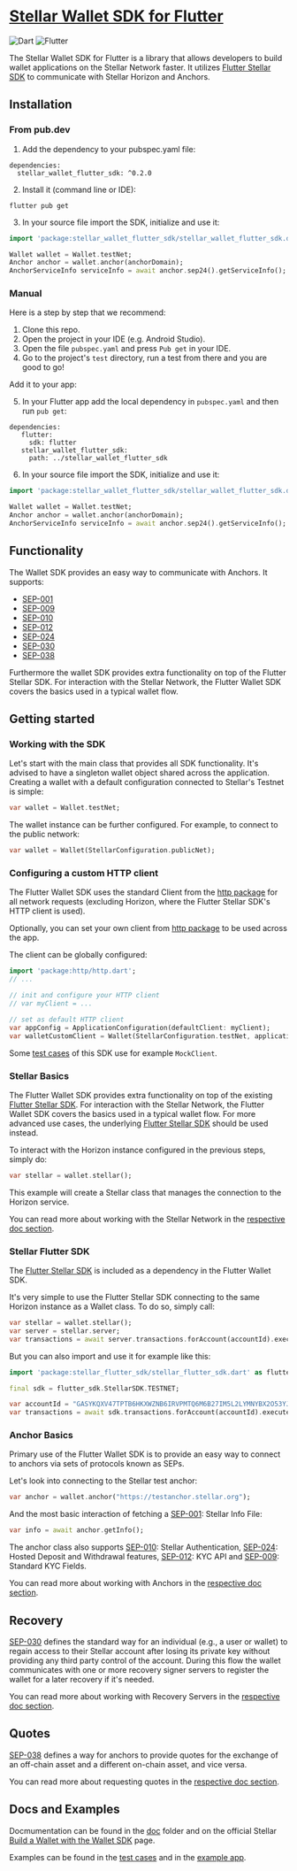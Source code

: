 # [Stellar Wallet SDK for Flutter](https://github.com/Soneso/stellar_wallet_flutter_sdk)

![Dart](https://img.shields.io/badge/Dart-green.svg)
![Flutter](https://img.shields.io/badge/Flutter-blue.svg)


The Stellar Wallet SDK for Flutter is a library that allows developers to build wallet applications on the Stellar Network faster. It
utilizes [Flutter Stellar SDK](https://github.com/Soneso/stellar_flutter_sdk) to communicate with Stellar Horizon and Anchors.

## Installation

### From pub.dev
1. Add the dependency to your pubspec.yaml file:
```
dependencies:
  stellar_wallet_flutter_sdk: ^0.2.0
```
2. Install it (command line or IDE):
```
flutter pub get
```
3. In your source file import the SDK, initialize and use it:
```dart
import 'package:stellar_wallet_flutter_sdk/stellar_wallet_flutter_sdk.dart';

Wallet wallet = Wallet.testNet;
Anchor anchor = wallet.anchor(anchorDomain);
AnchorServiceInfo serviceInfo = await anchor.sep24().getServiceInfo();
```

### Manual

Here is a step by step that we recommend:

1. Clone this repo.
2. Open the project in your IDE (e.g. Android Studio).
3. Open the file `pubspec.yaml` and press `Pub get` in your IDE.
4. Go to the project's `test` directory, run a test from there and you are good to go!

Add it to your app:

5. In your Flutter app add the local dependency in `pubspec.yaml` and then run `pub get`:
```code
dependencies:
   flutter:
     sdk: flutter
   stellar_wallet_flutter_sdk:
     path: ../stellar_wallet_flutter_sdk
```
6. In your source file import the SDK, initialize and use it:
```dart
import 'package:stellar_wallet_flutter_sdk/stellar_wallet_flutter_sdk.dart';

Wallet wallet = Wallet.testNet;
Anchor anchor = wallet.anchor(anchorDomain);
AnchorServiceInfo serviceInfo = await anchor.sep24().getServiceInfo();
```
## Functionality

The Wallet SDK provides an easy way to communicate with Anchors. It supports:

- [SEP-001](https://github.com/stellar/stellar-protocol/blob/master/ecosystem/sep-0001.md)
- [SEP-009](https://github.com/stellar/stellar-protocol/blob/master/ecosystem/sep-0009.md)
- [SEP-010](https://github.com/stellar/stellar-protocol/blob/master/ecosystem/sep-0010.md)
- [SEP-012](https://github.com/stellar/stellar-protocol/blob/master/ecosystem/sep-0012.md)
- [SEP-024](https://github.com/stellar/stellar-protocol/blob/master/ecosystem/sep-0024.md)
- [SEP-030](https://github.com/stellar/stellar-protocol/blob/master/ecosystem/sep-0030.md)
- [SEP-038](https://github.com/stellar/stellar-protocol/blob/master/ecosystem/sep-0038.md)


Furthermore the wallet SDK provides extra functionality on top of the Flutter Stellar SDK. For interaction with the Stellar Network, the Flutter Wallet SDK covers the basics used in a typical wallet flow.

## Getting started

### Working with the SDK

Let's start with the main class that provides all SDK functionality. It's advised to have a singleton wallet object shared across the application. Creating a wallet with a default configuration connected to Stellar's Testnet is simple:

```dart
var wallet = Wallet.testNet;
```

The wallet instance can be further configured. For example, to connect to the public network:

```dart
var wallet = Wallet(StellarConfiguration.publicNet);
```

### Configuring a custom HTTP client

The Flutter Wallet SDK uses the standard Client from the [http package](https://pub.dev/packages/http) for all network requests (excluding Horizon, where the Flutter Stellar SDK's HTTP client is used). 

Optionally, you can set your own client from [http package](https://pub.dev/packages/http) to be used across the app.

The client can be globally configured:

```dart
import 'package:http/http.dart';
// ...

// init and configure your HTTP client
// var myClient = ...

// set as default HTTP client
var appConfig = ApplicationConfiguration(defaultClient: myClient);
var walletCustomClient = Wallet(StellarConfiguration.testNet, applicationConfiguration: appConfig);
```

Some [test cases](https://github.com/Soneso/stellar_wallet_flutter_sdk/tree/main/test) of this SDK use for example `MockClient`.

### Stellar Basics

The Flutter Wallet SDK provides extra functionality on top of the existing [Flutter Stellar SDK](https://github.com/Soneso/stellar_flutter_sdk). For interaction with the Stellar Network, the Flutter Wallet SDK covers the basics used in a typical wallet flow. For more advanced use cases, the underlying [Flutter Stellar SDK](https://github.com/Soneso/stellar_flutter_sdk) should be used instead.

To interact with the Horizon instance configured in the previous steps, simply do:

```dart
var stellar = wallet.stellar();
```
This example will create a Stellar class that manages the connection to the Horizon service.

You can read more about working with the Stellar Network in the [respective doc section](https://github.com/Soneso/stellar_wallet_flutter_sdk/blob/main/doc/stellar.md).

### Stellar Flutter SDK

The [Flutter Stellar SDK](https://github.com/Soneso/stellar_flutter_sdk) is included as a dependency in
the Flutter Wallet SDK. 

It's very simple to use the Flutter Stellar SDK connecting to the same Horizon instance as a Wallet class. To do so, simply call:

```dart
var stellar = wallet.stellar();
var server = stellar.server;
var transactions = await server.transactions.forAccount(accountId).execute();
```

But you can also import and use it for example like this:

```dart
import 'package:stellar_flutter_sdk/stellar_flutter_sdk.dart' as flutter_sdk;

final sdk = flutter_sdk.StellarSDK.TESTNET;

var accountId = "GASYKQXV47TPTB6HKXWZNB6IRVPMTQ6M6B27IM5L2LYMNYBX2O53YJAL";
var transactions = await sdk.transactions.forAccount(accountId).execute();
```

### Anchor Basics

Primary use of the Flutter Wallet SDK is to provide an easy way to connect to anchors via sets of protocols known as SEPs. 

Let's look into connecting to the Stellar test anchor:

```dart
var anchor = wallet.anchor("https://testanchor.stellar.org");
```

And the most basic interaction of fetching a [SEP-001](https://github.com/stellar/stellar-protocol/blob/master/ecosystem/sep-0001.md): Stellar Info File:

```dart
var info = await anchor.getInfo();
```

The anchor class also supports [SEP-010](https://github.com/stellar/stellar-protocol/blob/master/ecosystem/sep-0010.md): Stellar Authentication, [SEP-024](https://github.com/stellar/stellar-protocol/blob/master/ecosystem/sep-0024.md): Hosted Deposit and Withdrawal features, [SEP-012](https://github.com/stellar/stellar-protocol/blob/master/ecosystem/sep-0012.md): KYC API and [SEP-009](https://github.com/stellar/stellar-protocol/blob/master/ecosystem/sep-0009.md): Standard KYC Fields.

You can read more about working with Anchors in the [respective doc section](https://github.com/Soneso/stellar_wallet_flutter_sdk/blob/main/doc/anchor.md).


## Recovery

[SEP-030](https://github.com/stellar/stellar-protocol/blob/master/ecosystem/sep-0030.md) defines the standard way for an individual (e.g., a user or wallet) to regain access to their Stellar account after losing its private key without providing any third party control of the account. During this flow the wallet communicates with one or more recovery signer servers to register the wallet for a later recovery if it's needed.

You can read more about working with Recovery Servers in the [respective doc section](https://github.com/Soneso/stellar_wallet_flutter_sdk/blob/main/doc/recovery.md).

## Quotes

[SEP-038](https://github.com/stellar/stellar-protocol/blob/master/ecosystem/sep-0038.md) defines a way for anchors to provide quotes for the exchange of an off-chain asset and a different on-chain asset, and vice versa.

You can read more about requesting quotes in the [respective doc section](https://github.com/Soneso/stellar_wallet_flutter_sdk/blob/main/doc/quotes.md).

## Docs and Examples

Docmumentation can be found in the [doc](https://github.com/Soneso/stellar_wallet_flutter_sdk/tree/main/doc) folder and on the official Stellar [Build a Wallet with the Wallet SDK](https://developers.stellar.org/docs/category/build-a-wallet-with-the-wallet-sdk) page.

Examples can be found in the [test cases](https://github.com/Soneso/stellar_wallet_flutter_sdk/tree/main/test) and in the [example app](https://github.com/Soneso/stellar_wallet_flutter_sdk/tree/main/example).

